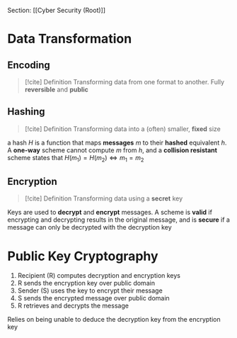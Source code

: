 Section: [[Cyber Security (Root)]]
# Data Transformation

## Encoding

>[!cite] Definition
>Transforming data from one format to another. Fully **reversible** and **public**
## Hashing

>[!cite] Definition
>Transforming data into a (often) smaller, **fixed** size

a hash $H$ is a function that maps **messages** $m$ to their **hashed** equivalent $h$. A **one-way** scheme cannot compute $m$ from $h$, and a **collision resistant** scheme states that $H(m_1)=H(m_2)\iff m_1=m_2$
## Encryption

>[!cite] Definition
>Transforming data using a **secret** key

Keys are used to **decrypt** and **encrypt** messages. A scheme is **valid** if encrypting and decrypting results in the original message, and is **secure** if a message can only be decrypted with the decryption key
# Public Key Cryptography

1. Recipient (R) computes decryption and encryption keys
2. R sends the encryption key over public domain
3. Sender (S) uses the key to encrypt their message
4. S sends the encrypted message over public domain
5. R retrieves and decrypts the message

Relies on being unable to deduce the decryption key from the encryption key